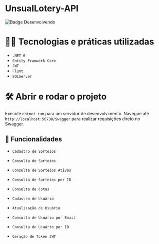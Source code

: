 # UnsualLotery-API

![Badge Desenvolvendo](http://img.shields.io/static/v1?label=STATUS&message=%20DESENVOLVENDO&color=GREEN&style=for-the-badge)

# 👨‍💻 Tecnologias e práticas utilizadas
* `.NET 6`
* `Entity Framwork Core`
* `JWT`
* `Flunt`
* `SQLServer`

# 🛠️ Abrir e rodar o projeto

Execute `dotnet run` para um servidor de desenvolvimento. Navegue até `http://localhost:56738/Swagger` para realizar requisições direto no Swagger.

## :hammer: Funcionalidades

* `Cadastro de Sorteios`
* `Consulta de Sorteios`
* `Consulta de Sorteios Ativos`
* `Consulta de Sorteios por ID`

* `Consulta de Cotas`

* `Cadastro de Usuário`
* `Atualização de Usuário`
* `Consulta de Usuário por Email`
* `Consulta de Usuário por ID`

* `Geração de Token JWT`
